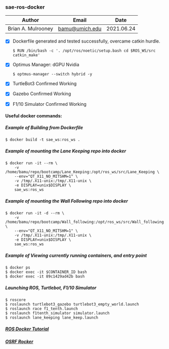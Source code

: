 ### sae-ros-docker

| Author | Email | Date |
| :----: | :----: | :----: |
| Brian A. Mulrooney | bamu@umich.edu | 2021.06.24 |


- [x] Dockerfile generated and tested successfully, overcame catkin hurdle.
	
	`
	$ RUN /bin/bash -c '. /opt/ros/noetic/setup.bash cd $ROS_WS/src catkin_make'
	`
- [x] Optimus Manager: dGPU Nvidia

	`
	$ optmus-manager --switch hybrid -y
	`
- [x] TurtleBot3 Confirmed Working
- [x] Gazebo Confirmed Working
- [x] F1/10 Simulator Confirmed Working
#### Useful docker commands:

##### Example of Building from Dockerfile
	$ docker build -t sae_ws:ros_ws .
	
##### Example of mounting the Lane Keeping repo into docker	
	$ docker run -it --rm \
		-v /home/bamu/repo/bootcamp/Lane_Keeping:/opt/ros_ws/src/Lane_Keeping \
 		--env="QT_X11_NO_MITSHM=1" \
 		-v /tmp/.X11-unix:/tmp/.X11-unix \
 		-e DISPLAY=unix$DISPLAY \
 		sae_ws:ros_ws

##### Example of mounting the Wall Following repo into docker
	$ docker run -it -d --rm \
		-v /home/bamu/repo/bootcamp/Wall_following:/opt/ros_ws/src/Wall_following \
 		--env="QT_X11_NO_MITSHM=1" \
 		-v /tmp/.X11-unix:/tmp/.X11-unix \
 		-e DISPLAY=unix$DISPLAY \
 		sae_ws:ros_ws

##### Example of Viewing currently running containers, and entry point
	$ docker ps
	$ docker exec -it $CONTAINER_ID bash
	$ docker exec -it 89c1429ad42b bash
	
##### Launching ROS, Turtlebot, F1/10 Simulator
	$ roscore
    $ roslaunch turtlebot3_gazebo turtlebot3_empty_world.launch
	$ roslaunch race f1_tenth.launch
	$ roslaunch f1tenth_simulator simulator.launch
	$ roslaunch lane_keeping lane_keep.launch


##### [ROS Docker Tutorial](https://wiki.ros.org/docker/Tutorials/GUI)

##### [OSRF Rocker](https://github.com/osrf/rocker)

